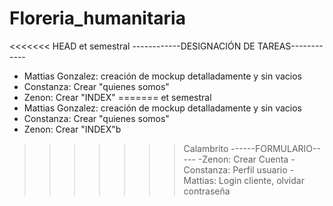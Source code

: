 # Floreria_humanitaria
<<<<<<< HEAD
et semestral
------------DESIGNACIÓN DE TAREAS------------
- Mattias Gonzalez: creación de mockup detalladamente y sin vacios
- Constanza: Crear "quienes somos" 
- Zenon: Crear "INDEX"
=======
et semestral 
- Mattias Gonzalez: creación de mockup detalladamente y sin vacios
- Constanza: Crear "quienes somos" 
- Zenon: Crear "INDEX"b   
>>>>>>> Calambrito
------FORMULARIO-----
-Zenon: Crear Cuenta
-Constanza: Perfil usuario
-Mattias: Login cliente, olvidar contraseña